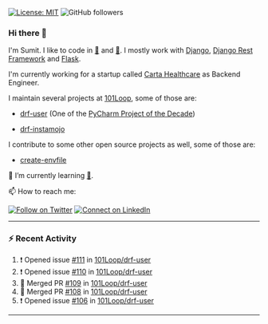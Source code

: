 [![License: MIT](https://img.shields.io/badge/License-MIT-yellow.svg)](https://opensource.org/licenses/MIT)
![GitHub followers](https://img.shields.io/github/followers/sumit4613?style=social)

### Hi there 👋

I'm Sumit. I like to code in [:snake:](https://python.org/) and [:rabbit:](https://golang.org). I mostly work with [Django](https://djangoproject.com), [Django Rest Framework](https://www.django-rest-framework.org/) and [Flask](https://flask.palletsprojects.com).

I'm currently working for a startup called [Carta Healthcare](https://www.carta.healthcare) as Backend Engineer.

I maintain several projects at [101Loop](https://github.com/101loop/), some of those are:

- [drf-user](https://github.com/101loop/drf-user) (One of the [PyCharm Project of the Decade](https://www.jetbrains.com/lp/pycharm-10-years/))

- [drf-instamojo ](https://github.com/101loop/drf-instamojo)

I contribute to some other open source projects as well, some of those are:

- [create-envfile](https://github.com/SpicyPizza/create-envfile)

🔭 I’m currently learning [:rabbit:](https://golang.org).

📫 How to reach me:

[![Follow on Twitter](https://img.shields.io/badge/--twitter?label=Twitter&logo=Twitter&style=social)](https://twitter.com/sumitsingh4613) [![Connect on LinkedIn](https://img.shields.io/badge/--linkedin?label=LinkedIn&logo=LinkedIn&style=social)](https://www.linkedin.com/in/sumit4613)


---

### :zap: Recent Activity

<!--START_SECTION:activity-->
1. ❗️ Opened issue [#111](https://github.com/101Loop/drf-user/issues/111) in [101Loop/drf-user](https://github.com/101Loop/drf-user)
2. ❗️ Opened issue [#110](https://github.com/101Loop/drf-user/issues/110) in [101Loop/drf-user](https://github.com/101Loop/drf-user)
3. 🎉 Merged PR [#109](https://github.com/101Loop/drf-user/pull/109) in [101Loop/drf-user](https://github.com/101Loop/drf-user)
4. 🎉 Merged PR [#108](https://github.com/101Loop/drf-user/pull/108) in [101Loop/drf-user](https://github.com/101Loop/drf-user)
5. ❗️ Opened issue [#106](https://github.com/101Loop/drf-user/issues/106) in [101Loop/drf-user](https://github.com/101Loop/drf-user)
<!--END_SECTION:activity-->

---
